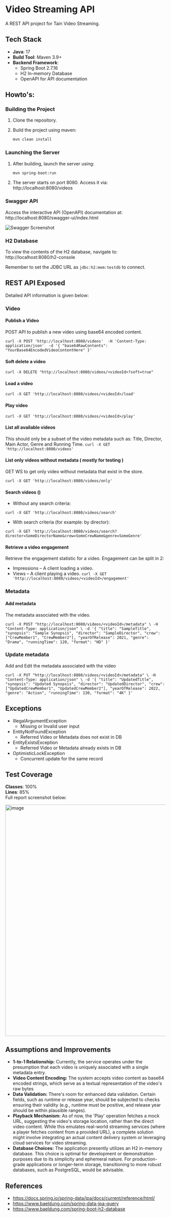 # Video Streaming API

A REST API project for Tain Video Streaming.

## Tech Stack
- **Java**: 17
- **Build Tool**: Maven 3.9+
- **Backend Framework**: 
  - Spring Boot 2.7.16
  - H2 In-memory Database
  - OpenAPI for API documentation

## Howto's:

### Building the Project

1. Clone the repository.
2. Build the project using maven:

    ```bash
    mvn clean install
    ```

### Launching the Server

1. After building, launch the server using:

    ```bash
    mvn spring-boot:run
    ```

2. The server starts on port 8080. Access it via: http://localhost:8080/videos

### Swagger API

Access the interactive API (OpenAPI) documentation at: 
http://localhost:8080/swagger-ui/index.html

![Swagger Screenshot](https://github.com/vjysolanki/videostream/assets/89914381/1e81272b-7724-4330-85d3-df8f6f9b3124)

### H2 Database

To view the contents of the H2 database, navigate to: 
http://localhost:8080/h2-console 

Remember to set the JDBC URL as `jdbc:h2:mem:testdb` to connect.

## REST API Exposed

Detailed API information is given below:

### Video

#### Publish a Video
POST API to publish a new video using base64 encoded content.

`curl -X POST 'http://localhost:8080/videos' 
-H 'Content-Type: application/json' 
-d '{
"base64RawContents": "YourBase64EncodedVideoContentHere"
}'
`


#### Soft delete a video 

`curl -X DELETE "http://localhost:8080/videos/<videoId>?soft=true"
`

#### Load a video
`curl -X GET 'http://localhost:8080/videos/<videoId>/load'`

#### Play video
`curl -X GET 'http://localhost:8080/videos/<videoId>/play'`

#### List all available videos
This should only be a subset of the video metadata
such as: Title, Director, Main Actor, Genre and Running Time.
`curl -X GET 'http://localhost:8080/videos'`

#### List only videos without metadata ( mostly for testing )
GET WS to get only video without metadata that exist in the store.

`curl -X GET 'http://localhost:8080/videos/only'`

#### Search videos ()
 
- Without any search criteria:

`curl -X GET 'http://localhost:8080/videos/search'`

- With search criteria (for example: by director):

`curl -X GET 'http://localhost:8080/videos/search?director=SomeDirectorName&crew=SomeCrewName&genre=SomeGenre'`

#### Retrieve a video engagement
Retrieve the engagement statistic for a video. Engagement can be split in 2:
- Impressions – A client loading a video.
- Views – A client playing a video.
`curl -X GET 'http://localhost:8080/videos/<videoId>/engagement'`

### Metadata
#### Add metadata 
The metadata associated with the video.

`curl -X POST "http://localhost:8080/videos/<videoId>/metadata" \
-H "Content-Type: application/json" \
-d '{
"title": "SampleTitle",
"synopsis": "Sample Synopsis",
"director": "SampleDirector",
"crew": ["CrewMember1", "CrewMember2"],
"yearOfRelease": 2021,
"genre": "Drama",
"runningTime": 120,
"format": "HD"
}'
`
### Update metadata
Add and Edit the metadata associated with the video

`curl -X PUT "http://localhost:8080/videos/<videoId>/metadata" \
-H "Content-Type: application/json" \
-d '{
"title": "UpdatedTitle",
"synopsis": "Updated Synopsis",
"director": "UpdatedDirector",
"crew": ["UpdatedCrewMember1", "UpdatedCrewMember2"],
"yearOfRelease": 2022,
"genre": "Action",
"runningTime": 130,
"format": "4K"
}'
`

## Exceptions 
- IllegalArgumentException
  - Missing or Invalid user input
- EntityNotFoundException
  - Referred Video or Metadata does not exist in DB
- EntityExistsException
  - Referred Video or Metadata already exists in DB 
- OptimisticLockException
  - Concurrent update for the same record 
## Test Coverage

**Classes**: 100% <br>
**Lines**: 85% <br>
Full report screenshot below:


<img width="728" alt="image" src="https://github.com/vjysolanki/videostream/assets/89914381/4ce61f47-b0e6-4b2b-8698-2a1704e95595">


## Assumptions and Improvements
- **1-to-1 Relationship:** Currently, the service operates under the presumption that each video is uniquely associated with a single metadata entry.
- **Video Content Encoding:** The system accepts video content as base64 encoded strings, which serve as a textual representation of the video's raw bytes
- **Data Validation:** There's room for enhanced data validation. Certain fields, such as runtime or release year, should be subjected to checks ensuring their validity (e.g., runtime must be positive, and release year should be within plausible ranges).
- **Playback Mechanism:** As of now, the 'Play' operation fetches a mock URL, suggesting the video's storage location, rather than the direct video content. While this emulates real-world streaming services (where a player fetches content from a provided URL), a complete solution might involve integrating an actual content delivery system or leveraging cloud services for video streaming.
- **Database Choices:** The application presently utilizes an H2 in-memory database. This choice is optimal for development or demonstration purposes due to its simplicity and ephemeral nature. For production-grade applications or longer-term storage, transitioning to more robust databases, such as PostgreSQL, would be advisable.



## References
- https://docs.spring.io/spring-data/jpa/docs/current/reference/html/
- https://www.baeldung.com/spring-data-jpa-query
- https://www.baeldung.com/spring-boot-h2-database